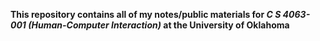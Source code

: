 **This repository contains all of my notes/public materials for *C S 4063-001 (Human-Computer Interaction)* at the University of Oklahoma**
